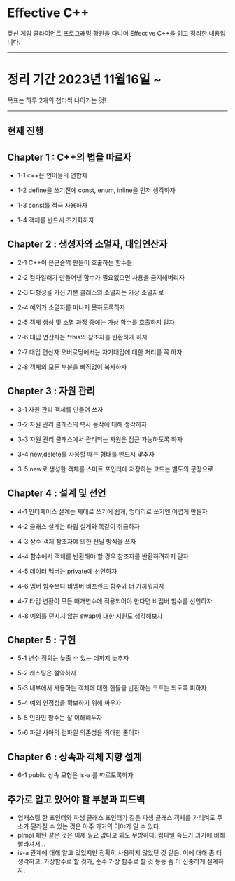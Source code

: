 #  Effective C++
쥬신 게임 클라이언트 프로그래밍 학원을 다니며 Effective C++을 읽고 정리한 내용입니다.

---

# 정리 기간 2023년 11월16일 ~
목표는 하루 2개의 챕터씩 나아가는 것!

---


## 현재 진행
## Chapter 1 : C++의 법을 따르자

- 1-1 c++은 언어들의 연합체

- 1-2 define을 쓰기전에 const, enum, inline을 먼저 생각하자
  
- 1-3 const를 적극 사용하자
  
- 1-4 객체를 반드시 초기화하자

## Chapter 2 : 생성자와 소멸자, 대입연산자
  
- 2-1 C++이 은근슬쩍 만들어 호출하는 함수들

- 2-2 컴파일러가 만들어낸 함수가 필요없으면 사용을 금지해버리자

- 2-3 다형성을 가진 기본 클래스의 소멸자는 가상 소멸자로

- 2-4 예외가 소멸자를 떠나지 못하도록하자

- 2-5 객체 생성 및 소멸 과정 중에는 가상 함수를 호출하지 말자

- 2-6 대입 연산자는 *this의 참조자를 반환하게 하자

- 2-7 대입 연산자 오버로딩에서는 자기대입에 대한 처리를 꼭 하자

- 2-8 객체의 모든 부분을 빠짐없이 복사하자

## Chapter 3 : 자원 관리

- 3-1 자원 관리 객체를 만들어 쓰자

- 3-2 자원 관리 클래스의 복사 동작에 대해 생각하자

- 3-3 자원 관리 클래스에서 관리되는 자원은 접근 가능하도록 하자

- 3-4 new,delete를 사용할 때는 형태를 반드시 맞추자

- 3-5 new로 생성한 객체를 스마트 포인터에 저장하는 코드는 별도의 문장으로 

## Chapter 4 : 설계 및 선언

- 4-1 인터페이스 설계는 제대로 쓰기에 쉽게, 엉터리로 쓰기엔 어렵게 만들자

- 4-2 클래스 설계는 타입 설계와 똑같이 취급하자

- 4-3 상수 객체 참조자에 의한 전달 방식을 쓰자

- 4-4 함수에서 객체를 반환해야 할 경우 참조자를 반환하려하지 말자

- 4-5 데이터 멤버는 private에 선언하자

- 4-6 멤버 함수보다 비멤버 비프렌드 함수와 더 가까워지자

- 4-7 타입 변환이 모든 매개변수에 적용되어야 한다면 비멤버 함수를 선언하자

- 4-8 예외를 던지지 않는 swap에 대한 지원도 생각해보자

## Chapter 5 : 구현

- 5-1 변수 정의는 늦출 수 있는 데까지 늦추자

- 5-2 캐스팅은 절약하자

- 5-3 내부에서 사용하는 객체에 대한 핸들을 반환하는 코드는 되도록 피하자

- 5-4 예외 안정성을 확보하기 위해 싸우자

- 5-5 인라인 함수는 잘 이해해두자

- 5-6 파일 사아의 컴파일 의존성을 최대한 줄이자

## Chapter 6 : 상속과 객체 지향 설계

- 6-1 public 상속 모형은 is-a 를 따르도록하자


## 추가로 알고 있어야 할 부분과 피드백
- 업캐스팅 한 포인터와 파생 클래스 포인터가 같은 파생 클래스 객체를 가리켜도 주소가 달라질 수 있는 것은 아주 과거의 이야기 일 수 있다. 
- pImpl 패턴 같은 것은 이제 필요 없다고 봐도 무방하다. 컴파일 속도가 과거에 비해 빨라져서...
- is-a 관계에 대해 알고 있었지만 정확히 사용하지 않았던 것 같음. 이에 대해 좀 더 생각하고, 가상함수로 할 것과, 순수 가상 함수로 할 것 등등 좀 더 신중하게 설계하자.
